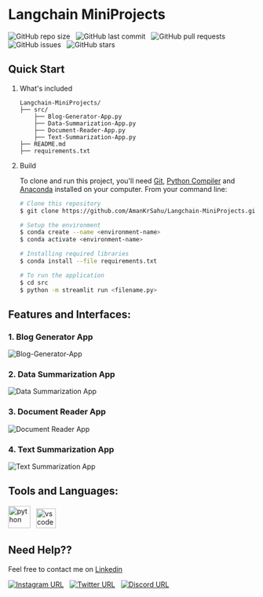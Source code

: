 # Langchain MiniProjects

![GitHub repo size](https://img.shields.io/github/repo-size/AmanKrSahu/Langchain-MiniProjects?logo=github&style=for-the-badge) &nbsp; ![GitHub last commit](https://img.shields.io/github/last-commit/AmanKrSahu/Langchain-MiniProjects?style=for-the-badge&logo=git) &nbsp; ![GitHub pull requests](https://img.shields.io/github/issues-pr/AmanKrSahu/Langchain-MiniProjects?style=for-the-badge) &nbsp; ![GitHub issues](https://img.shields.io/github/issues/AmanKrSahu/Langchain-MiniProjects?style=for-the-badge) &nbsp; ![GitHub stars](https://img.shields.io/github/stars/AmanKrSahu/Langchain-MiniProjects?style=for-the-badge)  

## Quick Start

1. What's included

    ```
    Langchain-MiniProjects/
    ├── src/
        ├── Blog-Generator-App.py
        ├── Data-Summarization-App.py
        ├── Document-Reader-App.py
        ├── Text-Summarization-App.py
    ├── README.md
    ├── requirements.txt
    ```

2. Build

    To clone and run this project, you'll need [Git](https://git-scm.com/), [Python Compiler](https://www.python.org/) and [Anaconda](https://anaconda.org/) installed on your computer. From your command line:

    ```bash
    # Clone this repository
    $ git clone https://github.com/AmanKrSahu/Langchain-MiniProjects.git

    # Setup the environment
    $ conda create --name <environment-name>
    $ conda activate <environment-name>

    # Installing required libraries
    $ conda install --file requirements.txt

    # To run the application
    $ cd src
    $ python -m streamlit run <filename.py>
    ```

## Features and Interfaces:

### 1. Blog Generator App

![Blog-Generator-App](https://github.com/AmanKrSahu/Langchain-MiniProjects/assets/92854825/fdcd8e18-eb0c-4bab-b94a-563a98252c50)

### 2. Data Summarization App

![Data Summarization App](https://github.com/AmanKrSahu/Langchain-MiniProjects/assets/92854825/55e77a86-b318-4e42-a650-1863fd5460ed)

### 3. Document Reader App

![Document Reader App](https://github.com/AmanKrSahu/Langchain-MiniProjects/assets/92854825/416ff4c5-19d9-49af-8a38-cb24241ae7d4)

### 4. Text Summarization App

![Text Summarization App](https://github.com/AmanKrSahu/Langchain-MiniProjects/assets/92854825/13f37a26-0a7f-4f6a-a0aa-3c5543c7deac)

## Tools and Languages:

<img src="https://cdn.jsdelivr.net/gh/devicons/devicon/icons/python/python-original.svg" alt="python" height="45" width="45"/> &nbsp; <img src="https://cdn.jsdelivr.net/gh/devicons/devicon/icons/vscode/vscode-original.svg" alt="vscode" height="40" width="40"/>    

## Need Help??

Feel free to contact me on [Linkedin](https://www.linkedin.com/in/aman-kumar-sahu-88773123a/)

[![Instagram URL](https://img.shields.io/badge/Instagram-E4405F?style=for-the-badge&logo=instagram&logoColor=white)](https://www.instagram.com/itz.amansahu/) &nbsp; [![Twitter URL](https://img.shields.io/badge/Twitter-1DA1F2?style=for-the-badge&logo=twitter&logoColor=white)](https://twitter.com/itzamansahu) &nbsp; [![Discord URL](https://img.shields.io/badge/Discord-7289DA?style=for-the-badge&logo=discord&logoColor=white)](discordapp.com/users/539751578866024479)
